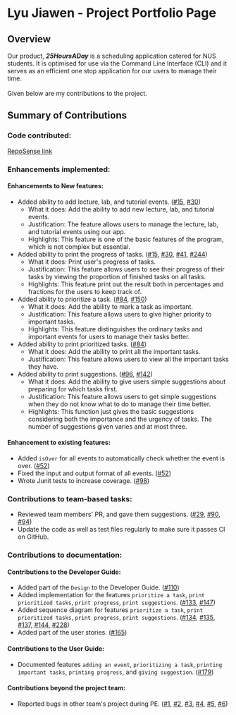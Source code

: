 # Lyu Jiawen - Project Portfolio Page

## Overview
Our product, **_25HoursADay_** is a scheduling application catered for NUS students. 
It is optimised for use via the Command Line Interface (CLI) and it serves as an efficient one stop application for our users to manage their time. <br/>
<br/>
Given below are my contributions to the project. <br/>
## Summary of Contributions
### Code contributed:
[RepoSense link](https://nus-cs2113-ay2021s1.github.io/tp-dashboard/#breakdown=true&search=jiawenlyu)
### Enhancements implemented:
#### Enhancements to New features:
* Added ability to add lecture, lab, and tutorial events.
 ([\#15](https://github.com/AY2021S1-CS2113T-T12-2/tp/pull/15),
  [\#30](https://github.com/AY2021S1-CS2113T-T12-2/tp/pull/30))
  * What it does: Add the ability to add new lecture, lab, and tutorial events.
  * Justification: The feature allows users to manage the lecture, lab, and tutorial events using our app.
  * Highlights: This feature is one of the basic features of the program, which is not complex but essential.
* Added ability to print the progress of tasks.
  ([\#15](https://github.com/AY2021S1-CS2113T-T12-2/tp/pull/15),
   [\#30](https://github.com/AY2021S1-CS2113T-T12-2/tp/pull/30),
   [\#41](https://github.com/AY2021S1-CS2113T-T12-2/tp/pull/41),
   [\#244](https://github.com/AY2021S1-CS2113T-T12-2/tp/pull/244))
   * What it does: Print user's progress of tasks.
   * Justification: This feature allows users to see their progress of their tasks 
                    by viewing the proportion of finished tasks on all tasks.
   * Highlights: This feature print out the result both in percentages and fractions for the users to keep track of.
* Added ability to prioritize a task.
  ([\#84](https://github.com/AY2021S1-CS2113T-T12-2/tp/pull/84),
   [\#150](https://github.com/AY2021S1-CS2113T-T12-2/tp/pull/150))
   * What it does: Add the ability to mark a task as important.
   * Justification: This feature allows users to give higher priority to important tasks.
   * Highlights: This feature distinguishes the ordinary tasks and important events for users to manage their tasks better.
* Added ability to print prioritized tasks.
  ([\#84](https://github.com/AY2021S1-CS2113T-T12-2/tp/pull/84))
   * What it does: Add the ability to print all the important tasks.
   * Justification: This feature allows users to view all the important tasks they have.
* Added ability to print suggestions.
  ([\#96](https://github.com/AY2021S1-CS2113T-T12-2/tp/pull/96),
   [\#142](https://github.com/AY2021S1-CS2113T-T12-2/tp/pull/142))
   * What it does: Add the ability to give users simple suggestions about preparing for which tasks first.
   * Justification: This feature allows users to get simple suggestions when they do not know what to do to manage their time better.
   * Highlights: This function just gives the basic suggestions considering both the importance and the urgency of tasks. 
     The number of suggestions given varies and at most three.
#### Enhancement to existing features:
* Added `isOver` for all events to automatically check whether the event is over.
  ([\#52](https://github.com/AY2021S1-CS2113T-T12-2/tp/pull/52))
* Fixed the input and output format of all events.
  ([\#52](https://github.com/AY2021S1-CS2113T-T12-2/tp/pull/52))
* Wrote Junit tests to increase coverage.
  ([\#98](https://github.com/AY2021S1-CS2113T-T12-2/tp/pull/98))
### Contributions to team-based tasks:
* Reviewed team members' PR, and gave them suggestions.
  ([\#29](https://github.com/AY2021S1-CS2113T-T12-2/tp/pull/29),
   [\#90](https://github.com/AY2021S1-CS2113T-T12-2/tp/pull/90),
   [\#94](https://github.com/AY2021S1-CS2113T-T12-2/tp/pull/94))
* Update the code as well as test files regularly to make sure it passes CI on GitHub.
### Contributions to documentation:
#### Contributions to the Developer Guide:
* Added part of the `Design` to the Developer Guide.
  ([\#110](https://github.com/AY2021S1-CS2113T-T12-2/tp/pull/110))
* Added implementation for the features `prioritize a task`, `print prioritized tasks`, `print progress`, `print suggestions`.
  ([\#133](https://github.com/AY2021S1-CS2113T-T12-2/tp/pull/133),
   [\#147](https://github.com/AY2021S1-CS2113T-T12-2/tp/pull/147))
* Added sequence diagram for features `prioritize a task`, `print prioritized tasks`, `print progress`, `print suggestions`.
  ([\#134](https://github.com/AY2021S1-CS2113T-T12-2/tp/pull/134),
   [\#135](https://github.com/AY2021S1-CS2113T-T12-2/tp/pull/135),
   [\#137](https://github.com/AY2021S1-CS2113T-T12-2/tp/pull/137),
   [\#144](https://github.com/AY2021S1-CS2113T-T12-2/tp/pull/144),
   [\#228](https://github.com/AY2021S1-CS2113T-T12-2/tp/pull/228))
* Added part of the user stories.
  ([\#165](https://github.com/AY2021S1-CS2113T-T12-2/tp/pull/165))
#### Contributions to the User Guide:
* Documented features `adding an event`, `prioritizing a task`, `printing important tasks`, 
 `printing progress`, and `giving suggestion`.
  ([\#179](https://github.com/AY2021S1-CS2113T-T12-2/tp/pull/179))
#### Contributions beyond the project team:
* Reported bugs in other team's project during PE.
  ([\#1](https://github.com/JiawenLyu/ped/issues/1),
   [\#2](https://github.com/JiawenLyu/ped/issues/2),
   [\#3](https://github.com/JiawenLyu/ped/issues/3),
   [\#4](https://github.com/JiawenLyu/ped/issues/4),
   [\#5](https://github.com/JiawenLyu/ped/issues/5),
   [\#6](https://github.com/JiawenLyu/ped/issues/6))